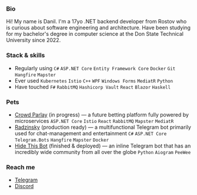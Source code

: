 ### Bio
Hi! My name is Danil. I'm a 17yo .NET backend developer from Rostov who is curious about software engineering and architecture. Have been studying for my bachelor's degree in computer science at the Don State Technical University since 2022.

### Stack & skills
- Regularly using `C#` `ASP.NET Core` `Entity Framework Core` `Docker` `Git` `Hangfire` `Mapster`
- Ever used `Kubernetes` `Istio` `C++` `WPF` `Windows Forms` `MediatR` `Python`
- Have touched `F#` `RabbitMQ` `Hashicorp Vault` `React` `Blazor` `Haskell`

### Pets
- [Crowd Parlay](https://github.com/crowd-parlay) (in progress) — a future betting platform fully powered by microservices `ASP.NET Core` `Istio` `React` `RabbitMQ` `Mapster` `MediatR`
- [Radzinsky](https://github.com/undrcrxwn/radzinsky) (production ready) — a multifunctional Telegram bot primarily used for chat-management and entertainment `C#` `ASP.NET Core` `Telegram.Bots` `Hangfire` `Mapster` `Docker`
- [Hide This Bot](https://github.com/undrcrxwn/hide-this-bot) (finished & deployed) — an inline Telegram bot that has an incredibly wide community from all over the globe `Python` `Aiogram` `PeeWee`

### Reach me
- [Telegram](https://t.me/undrcrxwn)
- [Discord](https://discordapp.com/users/764185797200969748)
